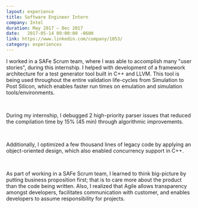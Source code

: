 ```yaml
---
layout: experience
title: Software Engineer Intern
company: Intel
duration: May 2017 ― Dec 2017
date:   2017-05-14 09:00:00 -0600
link: https://www.linkedin.com/company/1053/
category: experiences
---
```

<p>
I worked in a SAFe Scrum team, where I was able to accomplish many "user
stories", during this internship. I helped with development of a
framework architecture for a test generator tool built in C++ and LLVM.
This tool is being used throughout the entire validation life-cycles
from Simulation to Post Silicon, which enables faster run times on
emulation and simulation tools/environments.
</p>

<br>

<p>
During my internship, I debugged 2 high-priority parser issues that
reduced the compilation time by 15% (45 min) through algorithmic
improvements.
</p>

<br>

<p>
Additionally, I optimized a few thousand lines of legacy code by
applying an object-oriented design, which also enabled concurrency
support in C++.
</p>

<br>

<p>
As part of working in a SAFe Scrum team, I learned to think big-picture
by putting business proposition first; that is to care more about the
product than the code being written. Also, I realized that Agile allows
transparency amongst developers, facilitates communication with
customer, and enables developers to assume responsibility for projects.
</p>